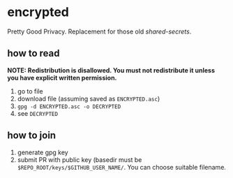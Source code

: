 # encrypted
Pretty Good Privacy.
Replacement for those old *shared-secrets*.

## how to read
**NOTE: Redistribution is disallowed. You must not redistribute it unless you have explicit written permission.**
1. go to file
2. download file (assuming saved as `ENCRYPTED.asc`)
3. `gpg -d ENCRYPTED.asc -o DECRYPTED`
4. see `DECRYPTED`

## how to join
1. generate gpg key
2. submit PR with public key (basedir must be `$REPO_ROOT/keys/$GITHUB_USER_NAME/`. You can choose suitable filename.
